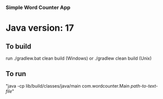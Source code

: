 ### Simple Word Counter App

# Java version: 17

## To build

run
./gradlew.bat clean build (Windows)
or
./gradlew clean build (Unix)

## To run

"java -cp lib/build/classes/java/main com.wordcounter.Main _path-to-text-file_"
